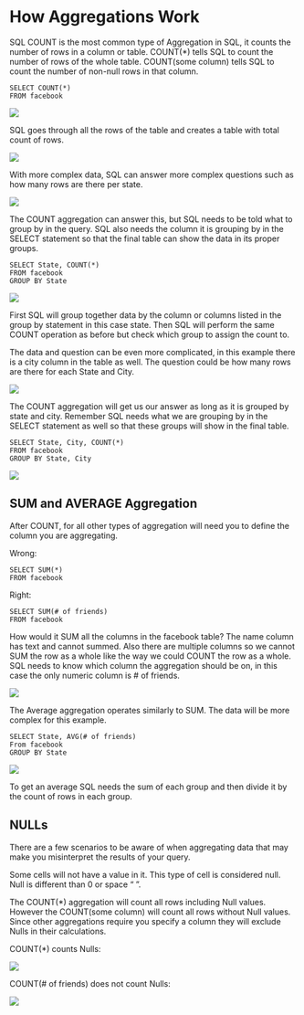 # How Aggregations Work

SQL COUNT is the most common type of Aggregation in SQL, it counts the number of rows in a column or table. COUNT(*) tells SQL to count the number of rows of the whole table. COUNT(some column) tells SQL to count the number of non-null rows in that column.

```
SELECT COUNT(*)
FROM facebook
```

![](assets/aggregations_1.gif)

SQL goes through all the rows of the table and creates a table with total count of rows.

![](assets/aggregations_2.png)

With more complex data, SQL can answer more complex questions such as how many rows are there per state.

![](assets/aggregations_3.png)

The COUNT aggregation can answer this, but SQL needs to be told what to group by in the query. SQL also needs the column it is grouping by in the SELECT statement so that the final table can show the data in its proper groups.

```
SELECT State, COUNT(*)
FROM facebook
GROUP BY State
```

![](assets/aggregations_4.gif)

First SQL will group together data by the column or columns listed in the group by statement in this case state. Then SQL will perform the same COUNT operation as before but check which group to assign the count to.

The data and question can be even more complicated, in this example there is a city column in the table as well. The question could be how many rows are there for each State and City.

![](assets/aggregations_5.png)

The COUNT aggregation will get us our answer as long as it is grouped by state and city. Remember SQL needs what we are grouping by in the SELECT statement as well so that these groups will show in the final table.

```
SELECT State, City, COUNT(*)
FROM facebook
GROUP BY State, City
```

![](assets/aggregations_6.gif)

## SUM and AVERAGE Aggregation

After COUNT, for all other types of aggregation will need you to define the column you are aggregating.

Wrong:

```
SELECT SUM(*)
FROM facebook
```

Right:

```
SELECT SUM(# of friends)
FROM facebook
```

How would it SUM all the columns in the facebook table? The name column has text and cannot summed. Also there are multiple columns so we cannot SUM the row as a whole like the way we could COUNT the row as a whole. SQL needs to know which column the aggregation should be on, in this case the only numeric column is # of friends.

![](assets/aggregations_7.gif)

The Average aggregation operates similarly to SUM. The data will be more complex for this example.

```
SELECT State, AVG(# of friends)
From facebook
GROUP BY State
```

![](assets/aggregations_8.gif)

To get an average SQL needs the sum of each group and then divide it by the count of rows in each group.

## NULLs

There are a few scenarios to be aware of when aggregating data that may make you misinterpret the results of your query.

Some cells will not have a value in it. This type of cell is considered null. Null is different than 0 or space “ ”.

The COUNT(*) aggregation will count all rows including Null values. However the COUNT(some column) will count all rows without Null values. Since other aggregations require you specify a column they will exclude Nulls in their calculations.

COUNT(*) counts Nulls:

![](assets/aggregations_9.gif)

COUNT(# of friends) does not count Nulls:

![](assets/aggregations_10.gif)
